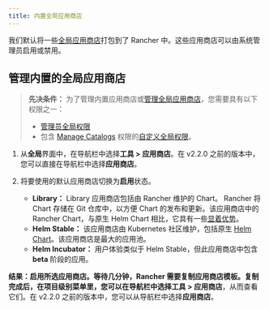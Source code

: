 ```yaml
---
title: 内置全局应用商店
---
```


我们默认将一些[全局应用商店](/docs/catalog/#global-catalogs)打包到了 Rancher 中。这些应用商店可以由系统管理员启用或禁用。

## 管理内置的全局应用商店

> **先决条件：** 为了管理内置应用商店或[管理全局应用商店](/docs/catalog/adding-catalogs/_index)，您需要具有以下权限之一：
>
> - [管理员全局权限](/docs/admin-settings/rbac/global-permissions/_index)
> - 包含 [Manage Catalogs](/docs/admin-settings/rbac/global-permissions/_index) 权限的[自定义全局权限](/docs/admin-settings/rbac/global-permissions/_index)。

1. 从**全局**界面中，在导航栏中选择**工具 > 应用商店**。在 v2.2.0 之前的版本中，您可以直接在导航栏中选择**应用商店**。

2. 将要使用的默认应用商店切换为**启用**状态。

   - **Library：** Library 应用商店包括由 Rancher 维护的 Chart。 Rancher 将 Chart 存储在 Git 仓库中，以方便 Chart 的发布和更新。该应用商店中的 Rancher Chart，与原生 Helm Chart 相比，它具有一些[显着优势](/docs/catalog/creating-apps/_index)。
   - **Helm Stable：** 该应用商店由 Kubernetes 社区维护，包括原生 [Helm Chart](https://helm.sh/docs/chart_template_guide/)。该应用商店是最大的应用池。
   - **Helm Incubator：** 用户体验类似于 Helm Stable，但此应用商店中包含 **beta** 阶段的应用。

**结果：**启用所选应用商店。等待几分钟，Rancher 需要复制应用商店模板。复制完成后，在项目级别菜单里，您可以在导航栏中选择**工具 > 应用商店**，从而查看它们。在 v2.2.0 之前的版本中，您可以从导航栏中选择**应用商店**。
